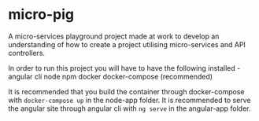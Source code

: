 # micro-pig

A micro-services playground project made at work to develop an understanding of how to create a project utilising micro-services and API controllers.

In order to run this project you will have to have the following installed - 
angular cli
node
npm
docker
docker-compose (recommended)

It is recommended that you build the container through docker-compose with `docker-compose up` in the node-app folder.
It is recommended to serve the angular site through angular cli with `ng serve` in the angular-app folder.
